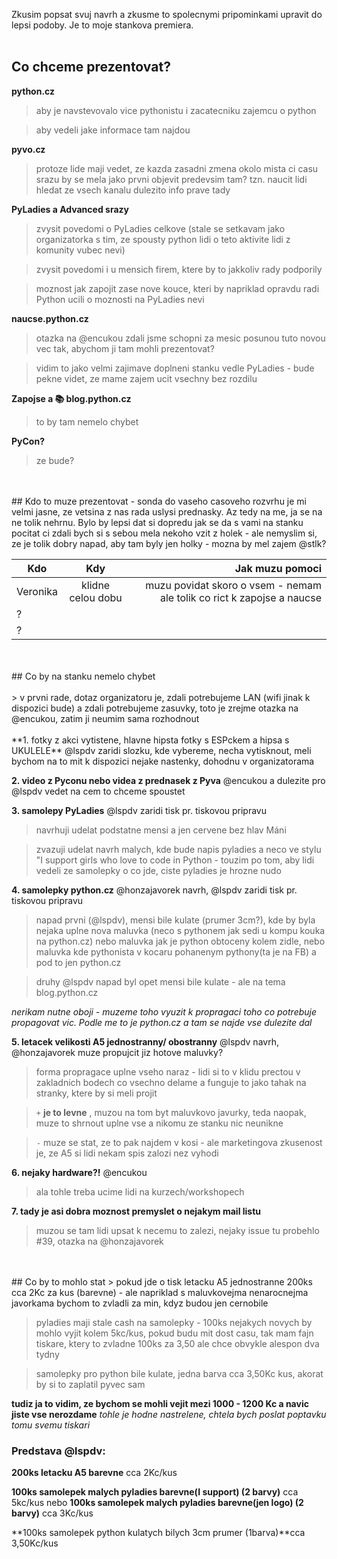 Zkusim popsat svuj navrh a zkusme to spolecnymi pripominkami upravit do lepsi podoby. Je to moje stankova premiera.
<br>
</br>
## Co chceme prezentovat?

**python.cz** 

> aby je navstevovalo vice pythonistu i zacatecniku zajemcu o python

> aby vedeli jake informace tam najdou

**pyvo.cz**

> protoze lide maji vedet, ze kazda zasadni zmena okolo mista ci casu srazu by se mela jako prvni objevit predevsim tam? tzn. naucit lidi hledat ze vsech kanalu dulezito info prave tady

**PyLadies a Advanced srazy**

> zvysit povedomi o PyLadies celkove (stale se setkavam jako organizatorka s tim, ze spousty python lidi o teto aktivite lidi z komunity vubec nevi)

> zvysit povedomi i u mensich firem, ktere by to jakkoliv rady podporily

> moznost jak zapojit zase nove kouce, kteri by napriklad opravdu radi Python ucili o moznosti na PyLadies nevi

**naucse.python.cz**

> otazka na @encukou  zdali jsme schopni za mesic posunou tuto novou vec tak, abychom ji tam mohli prezentovat?

> vidim to jako velmi zajimave doplneni stanku vedle PyLadies - bude pekne videt, ze mame zajem ucit vsechny bez rozdilu

**Zapojse a 📚  blog.python.cz**

> to by tam nemelo chybet

**PyCon?**
> ze bude?

<br>
</br>
## Kdo to muze prezentovat - sonda do vaseho casoveho rozvrhu
je mi velmi jasne, ze vetsina z nas rada uslysi prednasky. Az tedy na me, ja se na ne tolik nehrnu. Bylo by lepsi dat si dopredu jak se da s vami na stanku pocitat ci zdali bych si s sebou mela nekoho vzit z holek - ale nemyslim si, ze je tolik dobry napad, aby tam byly jen holky - mozna by mel zajem @stlk?

| Kdo        | Kdy           | Jak muzu pomoci |
| ------------- |:-------------:| -----:|
| Veronika    | klidne celou dobu | muzu povidat skoro o vsem - nemam ale tolik co rict k zapojse a naucse |
|    ?   |       |    |
|   ?    |       |    |

<br>
</br>
## Co by na stanku nemelo chybet

<br>
</br>
> v prvni rade, dotaz organizatoru je, zdali potrebujeme LAN  (wifi jinak k dispozici bude) a zdali potrebujeme zasuvky, toto je zrejme otazka na @encukou, zatim ji neumim sama rozhodnout
<br>
</br>
**1. fotky z akci vytistene, hlavne hipsta fotky s ESPckem a hipsa s UKULELE** @lspdv zaridi slozku, kde vybereme, necha vytisknout, meli bychom na to mit k dispozici nejake nastenky, dohodnu v organizatorama

**2. video z Pyconu nebo videa z prednasek z Pyva** @encukou a dulezite pro @lspdv vedet na cem to chceme spoustet

**3. samolepy PyLadies** @lspdv zaridi tisk pr. tiskovou pripravu

> navrhuji udelat podstatne mensi a jen cervene bez hlav Máni

> zvazuji udelat navrh malych, kde bude napis pyladies a neco ve stylu "I support girls who love to code in Python - touzim po tom, aby lidi vedeli ze samolepky o co jde, ciste pyladies je hrozne nudo

**4. samolepky python.cz** @honzajavorek navrh, @lspdv zaridi tisk pr. tiskovou pripravu

> napad prvni (@lspdv), mensi bile kulate (prumer 3cm?), kde by byla nejaka uplne nova maluvka (neco s pythonem jak sedi u kompu kouka na python.cz) nebo maluvka jak je python obtoceny kolem zidle, nebo maluvka kde pythonista v kocaru pohanenym pythony(ta je na FB) a pod to jen python.cz 

> druhy @lspdv napad byl opet mensi bile kulate - ale na tema blog.python.cz 

_nerikam nutne oboji - muzeme toho vyuzit k propragaci toho co potrebuje propagovat vic. Podle me to je python.cz a tam se najde vse dulezite dal_

**5. letacek velikosti A5 jednostranny/ obostranny** @lspdv navrh, @honzajavorek muze propujcit jiz hotove maluvky?

> forma propragace uplne vseho naraz - lidi si to v klidu prectou v zakladnich bodech co vsechno delame a funguje to jako tahak na stranky, ktere by si meli projit

>  `+` **je to levne** , muzou na tom byt maluvkovo javurky, teda naopak, muze to shrnout uplne vse a nikomu ze stanku nic neunikne

>  `-` muze se stat, ze to pak najdem v kosi - ale marketingova zkusenost je, ze A5 si lidi nekam spis zalozi nez vyhodi

**6. nejaky hardware?!** @encukou 
> ala tohle treba ucime lidi na kurzech/workshopech

**7. tady je asi dobra moznost premyslet o nejakym mail listu**
> muzou se tam lidi upsat k necemu to zalezi, nejaky issue tu probehlo #39, otazka na @honzajavorek

<br>
</br>
## Co by to mohlo stat
> pokud jde o tisk letacku A5 jednostranne 200ks cca 2Kc za kus (barevne) - ale napriklad s maluvkovejma nenarocnejma javorkama bychom to zvladli za min, kdyz budou jen cernobile

> pyladies maji stale cash na samolepky - 100ks nejakych novych by mohlo vyjit kolem 5kc/kus, pokud budu mit dost casu, tak mam fajn tiskare, ktery to zvladne 100ks za 3,50 ale chce obvykle alespon dva tydny

> samolepky pro python bile kulate, jedna barva cca 3,50Kc kus, akorat by si to zaplatil pyvec sam

**tudiz ja to vidim, ze bychom se mohli vejit mezi 1000 - 1200 Kc a navic jiste vse nerozdame**
_tohle je hodne nastrelene, chtela bych poslat poptavku tomu svemu tiskari_

### Predstava @lspdv:
**200ks letacku A5 barevne** cca 2Kc/kus

**100ks samolepek malych pyladies barevne(I support) (2 barvy)** cca 5kc/kus nebo **100ks samolepek malych pyladies barevne(jen logo) (2 barvy)** cca 3Kc/kus

**100ks samolepek python kulatych bilych 3cm prumer (1barva)**cca 3,50Kc/kus

